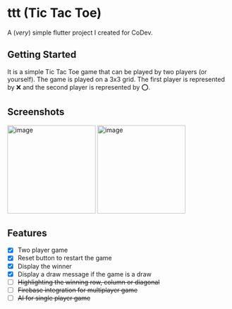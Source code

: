 # ttt (Tic Tac Toe)

A (_very_) simple flutter project I created for CoDev.

## Getting Started

It is a simple Tic Tac Toe game that can be played by two players (or yourself). The game is played on a 3x3 grid. The first player is represented by ❌ and the second player is represented by ⭕️.

## Screenshots
<img width="200" alt="image" src="https://github.com/rirjkl19/matt-ttt/assets/20448341/be688e0c-e0d5-4f52-8538-4b8a32b0b5f7">
<img width="200" alt="image" src="https://github.com/rirjkl19/matt-ttt/assets/20448341/338d7a88-8476-4e36-afdf-a078a296992d">


## Features

- [X] Two player game
- [X] Reset button to restart the game
- [X] Display the winner
- [X] Display a draw message if the game is a draw
- [ ] ~~Highlighting the winning row, column or diagonal~~
- [ ] ~~Firebase integration for multiplayer game~~
- [ ] ~~AI for single player game~~
